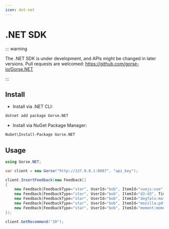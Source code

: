 ```yaml
---
icon: dot-net
---
```

# .NET SDK

::: warning

The .NET SDK is under development, and APIs might be changed in later versions. Pull requests are welcomed: https://github.com/gorse-io/Gorse.NET

:::

## Install

- Install via .NET CLI:

```bash
dotnet add package Gorse.NET
```

- Install via NuGet Package Manager:

```bash
NuGet\Install-Package Gorse.NET
```

## Usage

```cs
using Gorse.NET;

var client = new Gorse("http://127.0.0.1:8087", "api_key");

client.InsertFeedback(new Feedback[]
{
    new Feedback{FeedbackType="star", UserId="bob", ItemId="vuejs:vue", Timestamp="2022-02-24"},
    new Feedback{FeedbackType="star", UserId="bob", ItemId="d3:d3", Timestamp="2022-02-25"},
    new Feedback{FeedbackType="star", UserId="bob", ItemId="dogfalo:materialize", Timestamp="2022-02-26"},
    new Feedback{FeedbackType="star", UserId="bob", ItemId="mozilla:pdf.js", Timestamp="2022-02-27"},
    new Feedback{FeedbackType="star", UserId="bob", ItemId="moment:moment", Timestamp="2022-02-28"},
});

client.GetRecommend("10");
```
